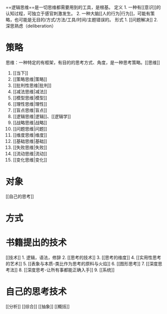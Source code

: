 ==逻辑思维==是一切思维都需要用到的工具，是根基。
定义
	1. 一种有[[意识]]的认知过程，可独立于感官刺激发生。
	2. 一种大脑[[人的行为|行为]]，可能有策略，也可能是无目的/方式/方法/工具/时间/主题错误的。
形式
	1. [[问题解决]] 
	2. 深思熟虑（deliberation）
# 策略
思维：一种特定的有框架，有目的的思考方式、角度，是一种思考策略。[[思维]]
1. [[当下]] 
2. [[策略思维|策略]] 
3. [[批判性思维|批判]] 
4. [[减法思维|减法]] 
5. [[模型思维|模型]] 
6. [[理性思维|理性]] 
7. [[盲点思维|盲点]] 
8. [[逻辑思维|逻辑]]、[[逻辑学]] 
9. [[战略思维|战略]] 
10. [[问题思维|问题]] 
11. [[维度思维|维度]] 
12. [[基础思维|基础]] 
13. [[失败思维|失败]] 
14. [[流动思维|流动]] 
15. [[变化思维|变化]] 

# 对象
[[自己的思考]] 
# 方式

# 书籍提出的技术
[[技术]] 
	1. 逻辑，语法，修辞
	2. [[思考的技术]] 
	3. [[思考的维度]] 
	4. [[实用性思考的艺术]] 
	5. [[表象与本质-类比作为思考的原料与火焰]] 
	6. [[图形思考]] 
	7. [[深度思考法]] 
	8. [[深度思考-让所有事都能正确入手]] 
	9. [[系统]] 

# 自己的思考技术
[[分析]] 
[[综合]] 
[[抽象]] 
[[概括]] 